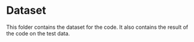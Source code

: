# Dataset
This folder contains the dataset for the code. 
It also contains the result of the code on the test data.

